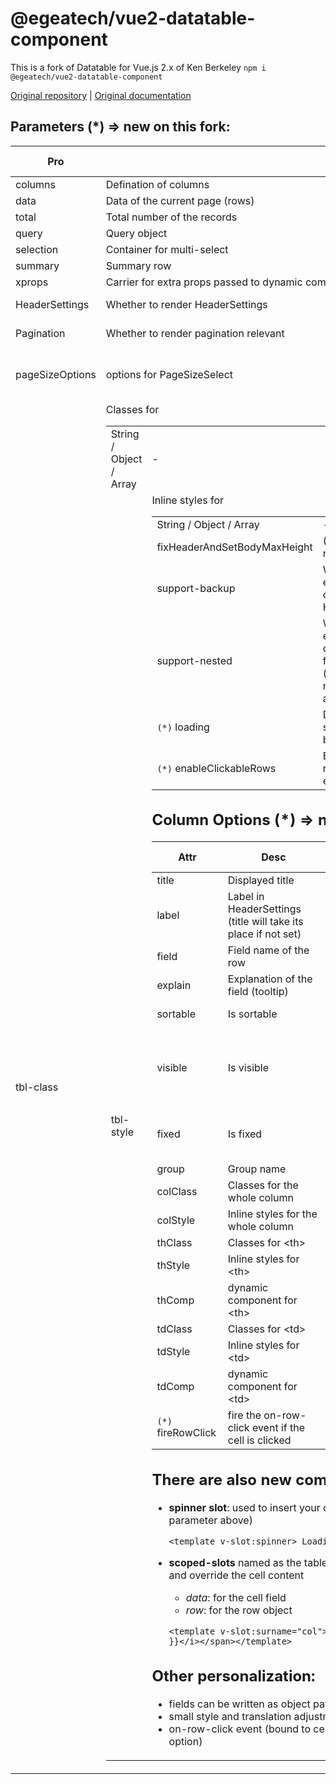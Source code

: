 # @egeatech/vue2-datatable-component

This is a fork of Datatable for Vue.js 2.x of Ken Berkeley
`npm i @egeatech/vue2-datatable-component`

[Original repository](https://onewaytech.github.io/vue2-datatable) |  [Original documentation](https://OneWayTech.github.io/vue2-datatable/doc)

[npm-url]: https://www.npmjs.com/package/vue2-datatable-component


## Parameters (*) => new on this fork:

| Pro |Desc|Type|Optional values|Default value|Required|
|--- |--- |--- |--- |--- |--- |
|columns|Defination of columns|Array|-|-|Y|
|data|Data of the current page (rows)|Array|-|-|Y|
|total|Total number of the records|Number|-|-|Y|
|query|Query object|Object|-|-|Y|
|selection|Container for multi-select|Array|-|-|N|
|summary|Summary row|Object|-|-|N|
|xprops|Carrier for extra props passed to dynamic components|Object|-|-|N|
|HeaderSettings|Whether to render HeaderSettings|Boolean|true / false|true|N|
|Pagination|Whether to render pagination relevant|Boolean|true / false|true|N|
|pageSizeOptions|options for PageSizeSelect|Array|-|[10, 20, 40, 80, 100]|N|
|tbl-class|Classes for <table>|String / Object / Array|-|-|N|
|tbl-style|Inline styles for <table>|String / Object / Array|-|-|N|
|fixHeaderAndSetBodyMaxHeight|(Just as its name implies)|Number|-|-|N|
|support-backup|Whether to enable backup of HeaderSettings|Boolean|true / false|false|N|
|support-nested|Whether to enable nested components feature (accordion mode is available)|Boolean / String|true / false / 'accordion'|false|N|
|`(*)` loading|Display loading slot in table body|Boolean|-|false|N|
|`(*)` enableClickableRows|Enable the on-row-click event|Boolean|-|true|N|


## Column Options (*) => new on this fork:

|Attr|Desc|Type|Optional values|Default value|Required|
|--- |--- |--- |--- |--- |--- |
|title|Displayed title|String|-|-|N|
|label|Label in HeaderSettings (title will take its place if not set)|String|-|-|N|
|field|Field name of the row|String|-|-|N|
|explain|Explanation of the field (tooltip)|String|-|-|N|
|sortable|Is sortable|Boolean|true / false|false|N|
|visible|Is visible|Boolean / String (if the type is String, the visibility is not allowed to toggle)|true / false / 'true' / 'false'|true|N|
|fixed|Is fixed|Boolean / String|true / false / 'left' / 'right'|-|N|
|group|Group name|String|-|-|N|
|colClass|Classes for the whole column|String / Object|-|-|N|
|colStyle|Inline styles for the whole column|Object|-|-|N|
|thClass|Classes for \<th>|String|-|-|N|
|thStyle|Inline styles for \<th>|Object|-|-|N|
|thComp|dynamic component for \<th>|String / Object|-|-|N|
|tdClass|Classes for \<td>|String|-|-|N|
|tdStyle|Inline styles for \<td>|Object|-|-|N|
|tdComp|dynamic component for \<td>|String / Object|-|-|N|
|`(*)` fireRowClick|fire the on-row-click event if the cell is clicked|Boolean|-|true|N|


## There are also new component slots:

* **spinner slot**: used to insert your own custom spinner (to use with the loading parameter above)

    `<template v-slot:spinner> Loading... </template>`
* **scoped-slots** named as the table fields: you can access the cell/row information and override the cell content
    * *data*: for the cell field
    * *row*: for the row object
    
    `<template v-slot:surname="col"><span style="color: darkred"><i>{{ col.data }}</i></span></template>`


## Other personalization:
* fields can be written as object paths (like 'user.house.address')
* small style and translation adjustments
* on-row-click event (bound to cells, cells can be excluded using fireRowClick option)

